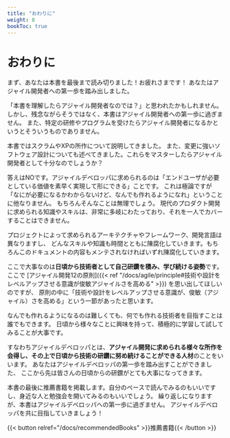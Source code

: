 ```yaml
---
title: "おわりに"
weight: 8
bookToc: true
---
```


# おわりに

まず、あなたは本書を最後まで読み切りました！お疲れさまです！
あなたはアジャイル開発者への第一歩を踏み出しました。

「本書を理解したらアジャイル開発者なのでは？」と思われたかもしれません。
しかし、残念ながらそうではなく、本書はアジャイル開発者への第一歩に過ぎません。
また、特定の研修やプログラムを受けたらアジャイル開発者になるかというとそういうものでありません。

本書ではスクラムやXPの所作について説明してきました。
また、変更に強いソフトウェア設計についても述べてきました。これらをマスターしたらアジャイル開発者として十分なのでしょうか？

答えはNOです。アジャイルデベロッパに求められるのは「エンドユーザが必要としている価値を素早く実現して形にできる」ことです。
これは極論ですが「なにが必要になるかわからないけど、なんでも作れるようになれ」ということに他なりません。
もちろんそんなことは無理でしょう。
現代のプロダクト開発に求められる知識やスキルは、非常に多岐にわたっており、それを一人でカバーすることはできません。

プロジェクトによって求められるアーキテクチャやフレームワーク、開発言語は異なりますし、
どんなスキルや知識も時間とともに陳腐化していきます。もちろんこのドキュメントの内容もメンテされなければいずれ陳腐化していきます。

ここで大事なのは**日頃から技術者として自己研鑽を積み、学び続ける姿勢**です。
ここで [アジャイル開発12の原則]({{< ref "/docs/agile/principle#技術や設計をレベルアップさせる意識が俊敏アジャイルさを高める" >}}) を思い出してほしいのですが、
原則の中に「技術や設計をレベルアップさせる意識が、俊敏（アジャイル）さを高める」という一節があったと思います。

なんでも作れるようになるのは難しくても、何でも作れる技術者を目指すことは誰でもできます。
日頃から様々なことに興味を持って、積極的に学習して試してみることが大事です。

すなわちアジャイルデベロッパとは、**アジャイル開発に求められる様々な所作を会得し、その上で日頃から技術の研鑽に努め続けることができる人材**のことをいいます。
あなたはアジャイルデベロッパの第一歩を踏み出すことができました、
ここから先は皆さんの日頃からの研鑽がとても大事になってきます。

本書の最後に推薦書籍を掲載します。自分のペースで読んでみるのもいいですし、身近な人と勉強会を開いてみるのもいいでしょう。
繰り返しになりますが、本書はアジャイルデベロッパへの第一歩に過ぎません。
アジャイルデベロッパを共に目指していきましょう！

{{< button relref="/docs/recommendedBooks" >}}推薦書籍{{< /button >}}